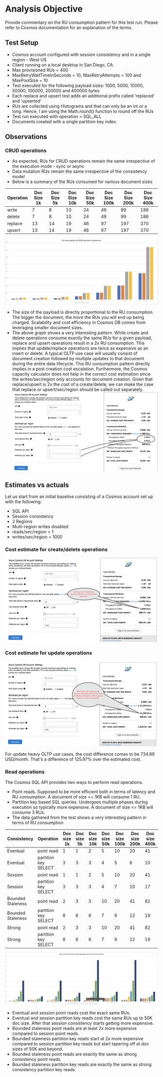# Analysis Objective
Provide commentary on the RU consumption pattern for this test run. Please refer to Cosmos documentation for an explanation of the terms.

## Test Setup
- Cosmos account configured with session consistency and in a single region - West US
- Client running on a local desktop in San Diego, CA
- Max provisioned RUs = 400
- MaxRetryWaitTimeInSeconds = 10, MaxRetryAttempts = 100 and MaxPoolSize = 10
- Test executed for the following payload sizes: 1000, 5000, 10000, 50000, 100000, 200000 and 400000 bytes
- Each replace and upsert test adds an additional prefix called 'replaced' and 'upserted'
- RUs are collected using Histograms and that can only be an int or a long. Hence, I am using the Math.round() function to round off the RUs
- Test run executed with operation = SQL_ALL 
- Documents created with a single partition key index.

## Observations

### CRUD operations
- As expected, RUs for CRUD operations remain the same irrespective of the execution mode - sync or async
- Data mutation RUs remain the same irrespective of the consistency model 
- Below is a summary of the RUs consumed for various document sizes

| Operation | Doc Size 1k | Doc Size 5k | Doc Size 10k | Doc Size 50k | Doc Size 100k | Doc Size 200k | Doc Size 400k |
| --- | --- | --- | --- | --- | --- | --- | --- |
| write | 7 | 8 | 10 | 24 | 49 | 99 | 186 |
| delete | 7 | 8 | 10 | 24 | 49 | 99 | 186 |
| replace | 13 | 14 | 19 | 46 | 97 | 197 | 370 |
| upsert | 13 | 14 | 19 | 46 | 97 | 197 | 370 |

![CRUD operations RU consumption](RU%20consumption%20by%20CRUD%20op.png)

- The size of the payload is directly proportional to the RU consumption. The bigger the document, the more the RUs you will end up being charged. Scalability and cost efficiency in Cosmos DB comes from leveraging smaller document sizes. 
- The above graph shows a very interesting pattern. While create and delete operations consume exactly the same RUs for a given payload, replace and upsert operations result in a 2x RU consumption. This implies that update/replace operations are twice as expensive as an insert or delete. A typical OLTP use case will usually consist of document creation followed by multiple updates to that document during the entire data lifecycle. This RU consumption pattern directly implies in a post creation cost escalation.
Furthermore, the Cosmos capacity calculator  does not help in the correct cost estimation since the writes/sec/region only accounts for document creation. Given that replace/upsert is 2x the cost of a create/delete, we can make the case that replace or upsert/sec/region should be called out separately.
 ![Cosmos capacity calculator](Cosmos%20Capacity%20Calculator.png)

## Estimates vs actuals
Let us start from an initial baseline consisting of a Cosmos account set up with the following:
- SQL API
- Session consistency
- 2 Regions
- Multi-region writes disabled
- reads/sec/region = 1
- writes/sec/region = 1000

### Cost estimate for create/delete operations
![Cost estimate for creates](cost_estimate_for_CD_ops.png)

### Cost estimate for update operations
![Cost estimate for updates](cost_estimate_for_update_ops.png)

For update heavy OLTP use cases, the cost difference comes to be 734.89 USD/month. That's a difference of 125.97% over the estimated cost. 

### Read operations
The Cosmos SQL API provides two ways to perform read operations.
- Point reads. Supposed to be more efficient both in terms of latency and RU consumption. A document of size <= 1KB will consume 1 RU. 
- Partition key based SQL queries. Undergoes multiple phases during execution so typically more expensive. A document of size <= 1KB will consume 3 RUs.
- The data gathered from the test shows a very interesting pattern in terms of RU consumption

| Consistency | Operation | Doc size 1k | Doc size 5k | Doc size 10k | Doc size 50k | Doc size 100k | Doc size 200k | Doc size 400k |
| --- | --- | --- | --- | --- | --- | --- | --- | --- |
| Eventual | point read | 1 | 1 | 2 | 5 | 10 | 20 | 41 |
| Eventual | partition key SELECT | 3 | 3 | 3 | 4 | 5 | 6 | 10 |
| Session | point read | 1 | 1 | 2 | 5 | 10 | 20 | 41 |
| Session | partition key SELECT | 3 | 3 | 3 | 4 | 7 | 10 | 17 |
| Bounded Staleness | point read | 2 | 3 | 3 | 10 | 20 | 41 | 82 |
| Bounded Staleness | partition key SELECT | 6 | 6 | 6 | 7 | 9 | 12 | 19 |
| Strong | point read | 2 | 3 | 3 | 10 | 20 | 41 | 82 |
| Strong | partition key SELECT | 6 | 6 | 6 | 7 | 9 | 12 | 19 |

![Point read vs partition key RU consumption across all consistency levels](Point%20read%20and%20partition%20key%20RU%20comparison.png)

- Eventual and session point reads cost the exact same RUs.
- Eventual and session partition key reads cost the same RUs up to 50K doc size. After that session consistency starts getting more expensive.
- Bounded staleness point reads are at least 2x more expensive compared to session point reads.
- Bounded staleness partition key reads start at 2x more expensive compared to session partition key reads but start tapering off at doc sizes of 50K and beyond.
- Bounded staleness point reads are exactly the same as strong consistency point reads.
- Bounded staleness partition key reads are exactly the same as strong consistency partition key reads. 
 

  
        



     




